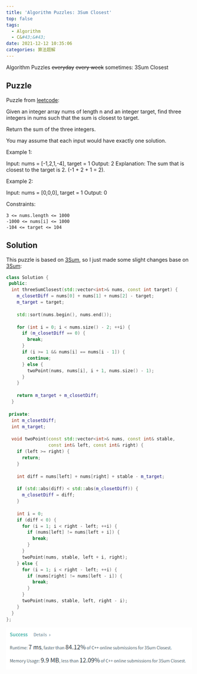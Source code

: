 ```yaml
---
title: 'Algorithm Puzzles: 3Sum Closest'
top: false
tags:
  - Algorithm
  - C&#43;&#43;
date: 2021-12-12 10:35:06
categories: 算法题解
---
```


Algorithm Puzzles ~~everyday~~ ~~every week~~ sometimes: 3Sum Closest

<!--more-->

## Puzzle

Puzzle from [leetcode](https://leetcode.com):

Given an integer array nums of length n and an integer target, find three integers in nums such that the sum is closest to target.

Return the sum of the three integers.

You may assume that each input would have exactly one solution.


Example 1:

Input: nums = [-1,2,1,-4], target = 1
Output: 2
Explanation: The sum that is closest to the target is 2. (-1 + 2 + 1 = 2).

Example 2:

Input: nums = [0,0,0], target = 1
Output: 0

Constraints:

    3 <= nums.length <= 1000
    -1000 <= nums[i] <= 1000
    -104 <= target <= 104


## Solution

This puzzle is based on [3Sum](/2021/12/05/Algorithm-Puzzles-3Sum), so I just made some slight changes base on [3Sum](/2021/12/05/Algorithm-Puzzles-3Sum#Solution):

```cpp
class Solution {
 public:
  int threeSumClosest(std::vector<int>& nums, const int target) {
    m_closetDiff = nums[0] + nums[1] + nums[2] - target;
    m_target = target;

    std::sort(nums.begin(), nums.end());

    for (int i = 0; i < nums.size() - 2; ++i) {
      if (m_closetDiff == 0) {
        break;
      }
      if (i >= 1 && nums[i] == nums[i - 1]) {
        continue;
      } else {
        twoPoint(nums, nums[i], i + 1, nums.size() - 1);
      }
    }

    return m_target + m_closetDiff;
  }

 private:
  int m_closetDiff;
  int m_target;

  void twoPoint(const std::vector<int>& nums, const int& stable,
                const int& left, const int& right) {
    if (left >= right) {
      return;
    }

    int diff = nums[left] + nums[right] + stable - m_target;

    if (std::abs(diff) < std::abs(m_closetDiff)) {
      m_closetDiff = diff;
    }

    int i = 0;
    if (diff < 0) {
      for (i = 1; i < right - left; ++i) {
        if (nums[left] != nums[left + i]) {
          break;
        }
      }
      twoPoint(nums, stable, left + i, right);
    } else {
      for (i = 1; i < right - left; ++i) {
        if (nums[right] != nums[left - i]) {
          break;
        }
      }
      twoPoint(nums, stable, left, right - i);
    }
  }
};
```

![](Algorithm-Puzzles-3Sum-Closest/s1.png)
